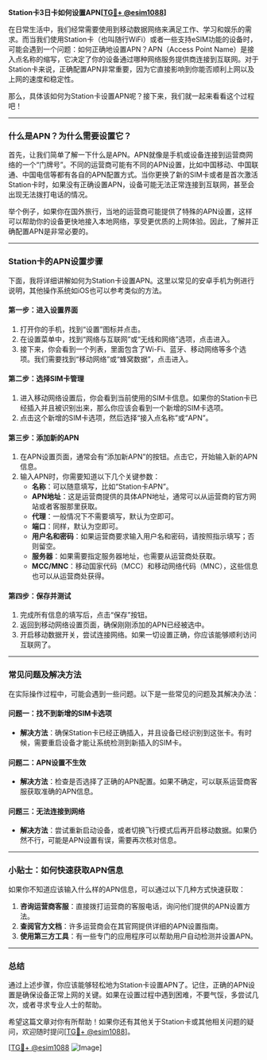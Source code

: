 **Station卡3日卡如何设置APN[[TG💪+ @esim1088](https://t.me/s/esim1088)]**

在日常生活中，我们经常需要使用到移动数据网络来满足工作、学习和娱乐的需求。而当我们使用Station卡（也叫随行WiFi）或者一些支持eSIM功能的设备时，可能会遇到一个问题：如何正确地设置APN？APN（Access Point Name）是接入点名称的缩写，它决定了你的设备通过哪种网络服务提供商连接到互联网。对于Station卡来说，正确配置APN非常重要，因为它直接影响到你能否顺利上网以及上网的速度和稳定性。

那么，具体该如何为Station卡设置APN呢？接下来，我们就一起来看看这个过程吧！

---

### **什么是APN？为什么需要设置它？**

首先，让我们简单了解一下什么是APN。APN就像是手机或设备连接到运营商网络的一个“门牌号”。不同的运营商可能有不同的APN设置，比如中国移动、中国联通、中国电信等都有各自的APN配置方式。当你更换了新的SIM卡或者是首次激活Station卡时，如果没有正确设置APN，设备可能无法正常连接到互联网，甚至会出现无法拨打电话的情况。

举个例子，如果你在国外旅行，当地的运营商可能提供了特殊的APN设置，这样可以帮助你的设备更快地接入本地网络，享受更优质的上网体验。因此，了解并正确配置APN是非常必要的。

---

### **Station卡的APN设置步骤**

下面，我将详细讲解如何为Station卡设置APN。这里以常见的安卓手机为例进行说明，其他操作系统如iOS也可以参考类似的方法。

#### **第一步：进入设置界面**
1. 打开你的手机，找到“设置”图标并点击。
2. 在设置菜单中，找到“网络与互联网”或“无线和网络”选项，点击进入。
3. 接下来，你会看到一个列表，里面包含了Wi-Fi、蓝牙、移动网络等多个选项。我们需要找到“移动网络”或“蜂窝数据”，点击进入。

#### **第二步：选择SIM卡管理**
1. 进入移动网络设置后，你会看到当前使用的SIM卡信息。如果你的Station卡已经插入并且被识别出来，那么你应该会看到一个新增的SIM卡选项。
2. 点击这个新增的SIM卡选项，然后选择“接入点名称”或“APN”。

#### **第三步：添加新的APN**
1. 在APN设置页面，通常会有“添加新APN”的按钮。点击它，开始输入新的APN信息。
2. 输入APN时，你需要知道以下几个关键参数：
   - **名称**：可以随意填写，比如“Station卡APN”。
   - **APN地址**：这是运营商提供的具体APN地址，通常可以从运营商的官方网站或者客服那里获取。
   - **代理**：一般情况下不需要填写，默认为空即可。
   - **端口**：同样，默认为空即可。
   - **用户名和密码**：如果运营商要求输入用户名和密码，请按照指示填写；否则留空。
   - **服务器**：如果需要指定服务器地址，也需要从运营商处获取。
   - **MCC/MNC**：移动国家代码（MCC）和移动网络代码（MNC），这些信息也可以从运营商处获得。

#### **第四步：保存并测试**
1. 完成所有信息的填写后，点击“保存”按钮。
2. 返回到移动网络设置页面，确保刚刚添加的APN已经被选中。
3. 开启移动数据开关，尝试连接网络。如果一切设置正确，你应该能够顺利访问互联网了。

---

### **常见问题及解决方法**

在实际操作过程中，可能会遇到一些问题。以下是一些常见的问题及其解决办法：

#### **问题一：找不到新增的SIM卡选项**
- **解决方法**：确保Station卡已经正确插入，并且设备已经识别到这张卡。有时候，需要重启设备才能让系统检测到新插入的SIM卡。

#### **问题二：APN设置不生效**
- **解决方法**：检查是否选择了正确的APN配置。如果不确定，可以联系运营商客服获取准确的APN信息。

#### **问题三：无法连接到网络**
- **解决方法**：尝试重新启动设备，或者切换飞行模式后再开启移动数据。如果仍然不行，可能是APN设置有误，需要再次核对信息。

---

### **小贴士：如何快速获取APN信息**

如果你不知道应该输入什么样的APN信息，可以通过以下几种方式快速获取：

1. **咨询运营商客服**：直接拨打运营商的客服电话，询问他们提供的APN设置方法。
2. **查阅官方文档**：许多运营商会在其官网提供详细的APN设置指南。
3. **使用第三方工具**：有一些专门的应用程序可以帮助用户自动检测并设置APN。

---

### **总结**

通过上述步骤，你应该能够轻松地为Station卡设置APN了。记住，正确的APN设置是确保设备正常上网的关键。如果在设置过程中遇到困难，不要气馁，多尝试几次，或者寻求专业人士的帮助。

希望这篇文章对你有所帮助！如果你还有其他关于Station卡或其他相关问题的疑问，欢迎随时提问[[TG💪+ @esim1088](https://t.me/s/esim1088)]。

[[TG💪+ @esim1088](https://t.me/s/esim1088) ![Image](https://i.postimg.cc/4NQfJmqS/Snipaste-2025-05-13-00-14-12.png)]